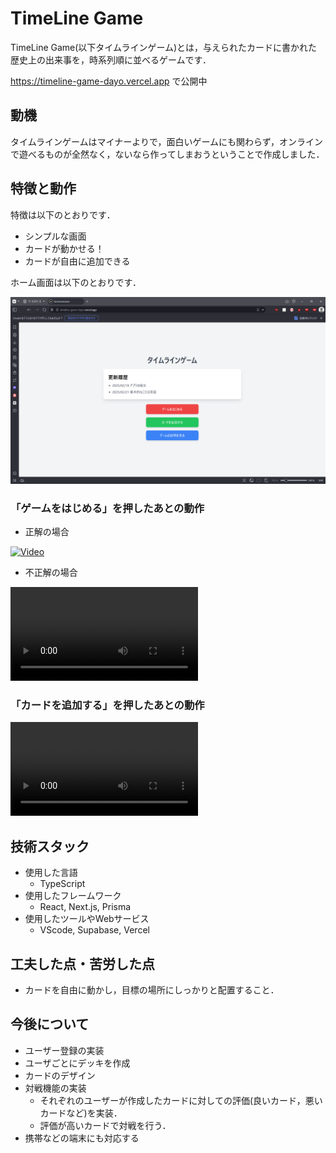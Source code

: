 # TimeLine Game

TimeLine Game(以下タイムラインゲーム)とは，与えられたカードに書かれた歴史上の出来事を，時系列順に並べるゲームです．

https://timeline-game-dayo.vercel.app
で公開中

## 動機

タイムラインゲームはマイナーよりで，面白いゲームにも関わらず，オンラインで遊べるものが全然なく，ないなら作ってしまおうということで作成しました．

## 特徴と動作

特徴は以下のとおりです．

- シンプルな画面
- カードが動かせる！
- カードが自由に追加できる

ホーム画面は以下のとおりです．

![ホーム画面の画像](for_readme/home.png)

### 「ゲームをはじめる」を押したあとの動作

- 正解の場合

[![Video](https://img.youtube.com/vi/bYVSdUacVXQ/0.jpg)](https://www.youtube.com/watch?v=bYVSdUacVXQ)

- 不正解の場合

<video src="for_readme/incorrect.mp4" controls="true"></video>

### 「カードを追加する」を押したあとの動作

<video controls src="addcard.mp4" title="Title"></video>

## 技術スタック

- 使用した言語
  - TypeScript
- 使用したフレームワーク
  - React, Next.js, Prisma
- 使用したツールやWebサービス
  - VScode, Supabase, Vercel

## 工夫した点・苦労した点

- カードを自由に動かし，目標の場所にしっかりと配置すること．

## 今後について

- ユーザー登録の実装
- ユーザごとにデッキを作成
- カードのデザイン
- 対戦機能の実装
  - それぞれのユーザーが作成したカードに対しての評価(良いカード，悪いカードなど)を実装．
  - 評価が高いカードで対戦を行う．
- 携帯などの端末にも対応する
